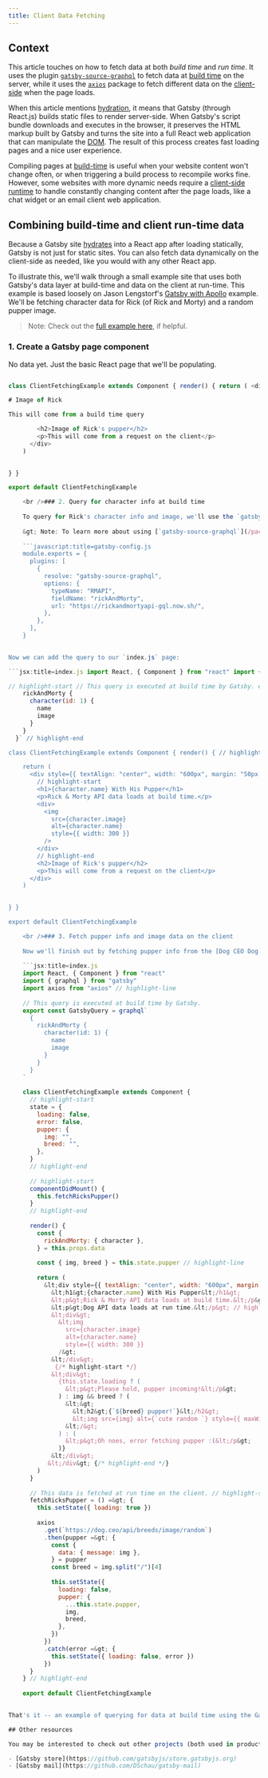 ```yaml
---
title: Client Data Fetching
---
```


## Context

This article touches on how to fetch data at both *build time* and *run time*. It uses the plugin [`gatsby-source-graphql`](/packages/gatsby-source-graphql/) to fetch data at [build time](/docs/glossary#build) on the server, while it uses the [`axios`](https://github.com/axios/axios) package to fetch different data on the [client-side](/docs/glossary#client-side) when the page loads.

When this article mentions [hydration](/docs/glossary#hydration), it means that Gatsby (through React.js) builds static files to render server-side. When Gatsby's script bundle downloads and executes in the browser, it preserves the HTML markup built by Gatsby and turns the site into a full React web application that can manipulate the [DOM](/docs/glossary#dom). The result of this process creates fast loading pages and a nice user experience.

Compiling pages at [build-time](/docs/glossary#build) is useful when your website content won't change often, or when triggering a build process to recompile works fine. However, some websites with more dynamic needs require a [client-side](/docs/glossary#client-side) [runtime](/docs/glossary#runtime) to handle constantly changing content after the page loads, like a chat widget or an email client web application.

## Combining build-time and client run-time data

Because a Gatsby site [hydrates](/docs/glossary#hydration) into a React app after loading statically, Gatsby is not just for static sites. You can also fetch data dynamically on the client-side as needed, like you would with any other React app.

To illustrate this, we'll walk through a small example site that uses both Gatsby's data layer at build-time and data on the client at run-time. This example is based loosely on Jason Lengstorf's [Gatsby with Apollo](https://github.com/jlengstorf/gatsby-with-apollo) example. We'll be fetching character data for Rick (of Rick and Morty) and a random pupper image.

> Note: Check out the [full example here](https://github.com/amberleyromo/gatsby-client-data-fetching), if helpful.

### 1. Create a Gatsby page component

No data yet. Just the basic React page that we'll be populating.

```jsx:title=index.js import React, { Component } from "react" import { graphql } from "gatsby"

class ClientFetchingExample extends Component { render() { return ( <div style={{ textAlign: "center", width: "600px", margin: "50px auto" }}> 

# Image of Rick

This will come from a build time query

        <h2>Image of Rick's pupper</h2>
        <p>This will come from a request on the client</p>
      </div>
    )
    

} }

export default ClientFetchingExample

    <br />### 2. Query for character info at build time
    
    To query for Rick's character info and image, we'll use the `gatsby-source-graphql` plugin. This will allow us to query the Rick and Morty API using Gatsby queries.
    
    &gt; Note: To learn more about using [`gatsby-source-graphql`](/packages/gatsby-source-graphql/), or about [Gatsby's GraphQL data layer](/docs/graphql/), check out their respective docs. The purpose of including it here is only for comparison.
    
    ```javascript:title=gatsby-config.js
    module.exports = {
      plugins: [
        {
          resolve: "gatsby-source-graphql",
          options: {
            typeName: "RMAPI",
            fieldName: "rickAndMorty",
            url: "https://rickandmortyapi-gql.now.sh/",
          },
        },
      ],
    }
    

Now we can add the query to our `index.js` page:

```jsx:title=index.js import React, { Component } from "react" import { graphql } from "gatsby"

// highlight-start // This query is executed at build time by Gatsby. export const GatsbyQuery = graphql`{
    rickAndMorty {
      character(id: 1) {
        name
        image
      }
    }
  }` // highlight-end

class ClientFetchingExample extends Component { render() { // highlight-start const { rickAndMorty: { character }, } = this.props.data // highlight-end

    return (
      <div style={{ textAlign: "center", width: "600px", margin: "50px auto" }}>
        // highlight-start
        <h1>{character.name} With His Pupper</h1>
        <p>Rick & Morty API data loads at build time.</p>
        <div>
          <img
            src={character.image}
            alt={character.name}
            style={{ width: 300 }}
          />
        </div>
        // highlight-end
        <h2>Image of Rick's pupper</h2>
        <p>This will come from a request on the client</p>
      </div>
    )
    

} }

export default ClientFetchingExample

    <br />### 3. Fetch pupper info and image data on the client
    
    Now we'll finish out by fetching pupper info from the [Dog CEO Dog API](https://dog.ceo/dog-api/). (We'll fetch a random pupper. Rick isn't picky.)
    
    ```jsx:title=index.js
    import React, { Component } from "react"
    import { graphql } from "gatsby"
    import axios from "axios" // highlight-line
    
    // This query is executed at build time by Gatsby.
    export const GatsbyQuery = graphql`
      {
        rickAndMorty {
          character(id: 1) {
            name
            image
          }
        }
      }
    `
    
    class ClientFetchingExample extends Component {
      // highlight-start
      state = {
        loading: false,
        error: false,
        pupper: {
          img: "",
          breed: "",
        },
      }
      // highlight-end
    
      // highlight-start
      componentDidMount() {
        this.fetchRicksPupper()
      }
      // highlight-end
    
      render() {
        const {
          rickAndMorty: { character },
        } = this.props.data
    
        const { img, breed } = this.state.pupper // highlight-line
    
        return (
          &lt;div style={{ textAlign: "center", width: "600px", margin: "50px auto" }}&gt;
            &lt;h1&gt;{character.name} With His Pupper&lt;/h1&gt;
            &lt;p&gt;Rick & Morty API data loads at build time.&lt;/p&gt;
            &lt;p&gt;Dog API data loads at run time.&lt;/p&gt; // highlight-line
            &lt;div&gt;
              &lt;img
                src={character.image}
                alt={character.name}
                style={{ width: 300 }}
              /&gt;
            &lt;/div&gt;
             {/* highlight-start */}
            &lt;div&gt;
              {this.state.loading ? (
                &lt;p&gt;Please hold, pupper incoming!&lt;/p&gt;
              ) : img && breed ? (
                &lt;&gt;
                  &lt;h2&gt;{`${breed} pupper!`}&lt;/h2&gt;
                  &lt;img src={img} alt={`cute random `} style={{ maxWidth: 300 }} /&gt;
                &lt;/&gt;
              ) : (
                &lt;p&gt;Oh noes, error fetching pupper :(&lt;/p&gt;
              )}
            &lt;/div&gt;
           &lt;/div&gt; {/* highlight-end */}
        )
      }
    
      // This data is fetched at run time on the client. // highlight-start
      fetchRicksPupper = () =&gt; {
        this.setState({ loading: true })
    
        axios
          .get(`https://dog.ceo/api/breeds/image/random`)
          .then(pupper =&gt; {
            const {
              data: { message: img },
            } = pupper
            const breed = img.split("/")[4]
    
            this.setState({
              loading: false,
              pupper: {
                ...this.state.pupper,
                img,
                breed,
              },
            })
          })
          .catch(error =&gt; {
            this.setState({ loading: false, error })
          })
      }
    } // highlight-end
    
    export default ClientFetchingExample
    

That's it -- an example of querying for data at build time using the Gatsby GraphQL data layer and dynamically requesting data on the client at run time.

## Other resources

You may be interested to check out other projects (both used in production and proof of concepts) that illustrate this usage:

- [Gatsby store](https://github.com/gatsbyjs/store.gatsbyjs.org)
- [Gatsby mail](https://github.com/DSchau/gatsby-mail)